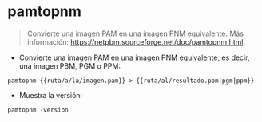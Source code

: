 # pamtopnm

> Convierte una imagen PAM en una imagen PNM equivalente.
> Más información: <https://netpbm.sourceforge.net/doc/pamtopnm.html>.

- Convierte una imagen PAM en una imagen PNM equivalente, es decir, una imagen PBM, PGM o PPM:

`pamtopnm {{ruta/a/la/imagen.pam}} > {{ruta/al/resultado.pbm|pgm|ppm}}`

- Muestra la versión:

`pamtopnm -version`
